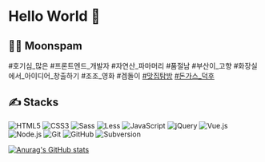 # Hello World 👋

## 👨‍💻 Moonspam

 #호기심_많은 #프론트엔드_개발자 #자연산_파마머리 #품절남 #부산이_고향 #화장실에서_아이디어_창출하기 #조조_영화 #겜돌이 [#맛집탐방][link1] [#돈가스_덕후][link2]

## ✍️ Stacks

![HTML5](https://img.shields.io/badge/HTML5-E34F26?style=for-the-badge&logo=HTML5&logoColor=white) ![CSS3](https://img.shields.io/badge/CSS3-1572B6?style=for-the-badge&logo=CSS3&logoColor=white) ![Sass](https://img.shields.io/badge/Sass-CC6699?style=for-the-badge&logo=Sass&logoColor=white) ![Less](https://img.shields.io/badge/Less-1D365D?style=for-the-badge&logo=Less&logoColor=white) ![JavaScript](https://img.shields.io/badge/JavaScript-F7DF1E?style=for-the-badge&logo=JavaScript&logoColor=black) ![jQuery](https://img.shields.io/badge/jQuery-0769AD?style=for-the-badge&logo=jQuery&logoColor=white) ![Vue.js](https://img.shields.io/badge/Vue.js-4FC08D?style=for-the-badge&logo=Vue.js&logoColor=white) ![Node.js](https://img.shields.io/badge/Node.js-339933?style=for-the-badge&logo=Node.js&logoColor=white) ![Git](https://img.shields.io/badge/Git-F05032?style=for-the-badge&logo=Git&logoColor=white) ![GitHub](https://img.shields.io/badge/GitHub-181717?style=for-the-badge&logo=GitHub&logoColor=white) ![Subversion](https://img.shields.io/badge/Subversion-809CC9?style=for-the-badge&logo=Subversion&logoColor=white)

[![Anurag's GitHub stats](https://github-readme-stats.vercel.app/api?username=moonspam&show_icons=true&theme=buefy)](https://github.com/anuraghazra/github-readme-stats)

[link1]: <http://lunch.moonspam.com/>
[link2]: <https://www.instagram.com/tonkatstagram/>
